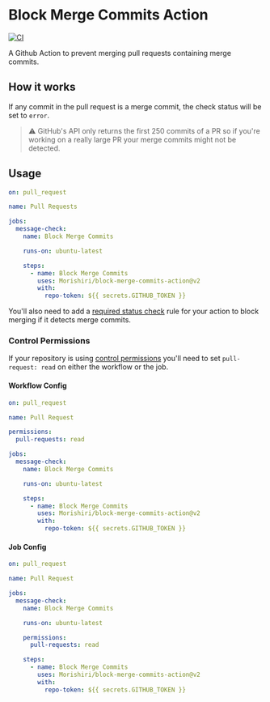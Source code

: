 # Block Merge Commits Action

[![CI](https://github.com/Morishiri/block-merge-commits-action/workflows/CI/badge.svg)](https://github.com/Morishiri/block-merge-commits-action/actions?query=workflow%3ACI)

A Github Action to prevent merging pull requests containing merge commits.

## How it works

If any commit in the pull request is a merge commit, the check status will be set to `error`.

>⚠️ GitHub's API only returns the first 250 commits of a PR so if you're working on a really large PR your merge commits might not be detected.

## Usage

```yaml
on: pull_request

name: Pull Requests

jobs:
  message-check:
    name: Block Merge Commits

    runs-on: ubuntu-latest

    steps:
      - name: Block Merge Commits
        uses: Morishiri/block-merge-commits-action@v2
        with:
          repo-token: ${{ secrets.GITHUB_TOKEN }}
```

You'll also need to add a [required status check](https://help.github.com/en/articles/enabling-required-status-checks) rule for your action to block merging if it detects merge commits.

### Control Permissions

If your repository is using [control permissions](https://github.blog/changelog/2021-04-20-github-actions-control-permissions-for-github_token/) you'll need to set `pull-request: read` on either the workflow or the job.

#### Workflow Config

```yaml
on: pull_request

name: Pull Request

permissions:
  pull-requests: read

jobs:
  message-check:
    name: Block Merge Commits

    runs-on: ubuntu-latest

    steps:
      - name: Block Merge Commits
        uses: Morishiri/block-merge-commits-action@v2
        with:
          repo-token: ${{ secrets.GITHUB_TOKEN }}
```

#### Job Config

```yaml
on: pull_request

name: Pull Request

jobs:
  message-check:
    name: Block Merge Commits

    runs-on: ubuntu-latest

    permissions:
      pull-requests: read

    steps:
      - name: Block Merge Commits
        uses: Morishiri/block-merge-commits-action@v2
        with:
          repo-token: ${{ secrets.GITHUB_TOKEN }}
```
